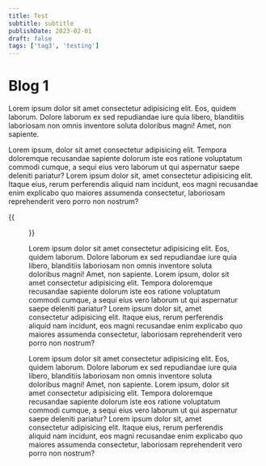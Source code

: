 ```yaml
---
title: Test
subtitle: subtitle
publishDate: 2023-02-01
draft: false
tags: ['tag3', 'testing']
---
```


# Blog 1

Lorem ipsum dolor sit amet consectetur adipisicing elit. Eos, quidem laborum. Dolore laborum ex sed repudiandae iure quia libero, blanditiis laboriosam non omnis inventore soluta doloribus magni! Amet, non sapiente.
<!--more--> 
Lorem ipsum, dolor sit amet consectetur adipisicing elit. Tempora doloremque recusandae sapiente dolorum iste eos ratione voluptatum commodi cumque, a sequi eius vero laborum ut qui aspernatur saepe deleniti pariatur? Lorem ipsum dolor sit, amet consectetur adipisicing elit. 
Itaque eius, rerum perferendis aliquid nam incidunt, eos magni recusandae enim explicabo quo maiores assumenda consectetur, laboriosam reprehenderit vero porro non nostrum?

{{<figure src="/background.gif" alt="Test title" caption="test caption">}}


Lorem ipsum dolor sit amet consectetur adipisicing elit. Eos, quidem laborum. Dolore laborum ex sed repudiandae iure quia libero, blanditiis laboriosam non omnis inventore soluta doloribus magni! Amet, non sapiente. Lorem ipsum, dolor sit amet consectetur adipisicing elit. Tempora doloremque recusandae sapiente dolorum iste eos ratione voluptatum commodi cumque, a sequi eius vero laborum ut qui aspernatur saepe deleniti pariatur? Lorem ipsum dolor sit, amet consectetur adipisicing elit. Itaque eius, rerum perferendis aliquid nam incidunt, eos magni recusandae enim explicabo quo maiores assumenda consectetur, laboriosam reprehenderit vero porro non nostrum?

Lorem ipsum dolor sit amet consectetur adipisicing elit. Eos, quidem laborum. Dolore laborum ex sed repudiandae iure quia libero, blanditiis laboriosam non omnis inventore soluta doloribus magni! Amet, non sapiente. Lorem ipsum, dolor sit amet consectetur adipisicing elit. Tempora doloremque recusandae sapiente dolorum iste eos ratione voluptatum commodi cumque, a sequi eius vero laborum ut qui aspernatur saepe deleniti pariatur? Lorem ipsum dolor sit, amet consectetur adipisicing elit. Itaque eius, rerum perferendis aliquid nam incidunt, eos magni recusandae enim explicabo quo maiores assumenda consectetur, laboriosam reprehenderit vero porro non nostrum?